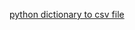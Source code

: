 
[python dictionary to csv file](https://www.tutorialspoint.com/How-to-save-a-Python-Dictionary-to-CSV-file)
